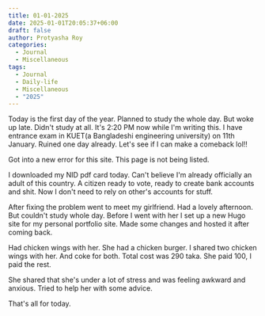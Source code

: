 ```yaml
---
title: 01-01-2025
date: 2025-01-01T20:05:37+06:00
draft: false
author: Protyasha Roy
categories:
  - Journal
  - Miscellaneous
tags:
  - Journal
  - Daily-life
  - Miscellaneous
  - "2025"
---
```


Today is the first day of the year. Planned to study the whole day. But woke up late. Didn't study at all. It's 2:20 PM now while I'm writing this. I have entrance exam in KUET(a Bangladeshi engineering university) on 11th January. Ruined one day already. Let's see if I can make a comeback lol!!

Got into a new error for this site. This page is not being listed.

I downloaded my NID pdf card today. Can't believe I'm already officially an adult of this country. A citizen ready to vote, ready to create bank accounts and shit. Now I don't need to rely on other's accounts for stuff.

After fixing the problem went to meet my girlfriend. Had a lovely afternoon. But couldn't study whole day. Before I went with her I set up a new Hugo site for my personal portfolio site. Made some changes and hosted it after coming back.

Had  chicken wings with her. She had a chicken burger. I shared two chicken wings with her. And coke for both. Total cost was 290 taka. She paid 100, I paid the rest.

She shared that she's under a lot of stress and was feeling awkward and anxious. Tried to help her with some advice.

That's all for today.